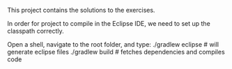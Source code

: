 This project contains the solutions to the exercises.

In order for project to compile in the Eclipse IDE, we need to set up the classpath correctly.

Open a shell, navigate to the root folder, and type:
./gradlew eclipse # will generate eclipse files 
./gradlew build   # fetches dependencies and compiles code